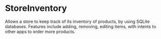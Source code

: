 # StoreInventory
Allows a store to keep track of its inventory of products, by using SQLite databases. Features include adding, removing, editing items, with intents to other apps to order more products.
